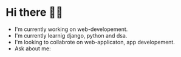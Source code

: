 # Hi there 👋🏻



- I'm currently working on web-developement.
- I'm currently learnig django, python and dsa.
- I'm looking to collabrote on web-applicaton, app developement.
- Ask about me: 
